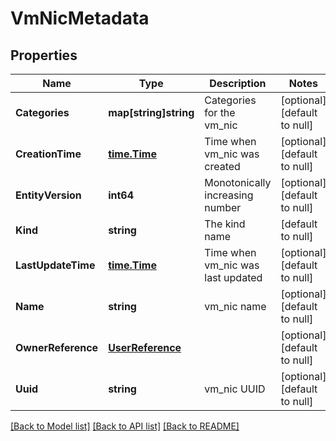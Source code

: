 # VmNicMetadata

## Properties
Name | Type | Description | Notes
------------ | ------------- | ------------- | -------------
**Categories** | **map[string]string** | Categories for the vm_nic | [optional] [default to null]
**CreationTime** | [**time.Time**](time.Time.md) | Time when vm_nic was created | [optional] [default to null]
**EntityVersion** | **int64** | Monotonically increasing number | [optional] [default to null]
**Kind** | **string** | The kind name | [default to null]
**LastUpdateTime** | [**time.Time**](time.Time.md) | Time when vm_nic was last updated | [optional] [default to null]
**Name** | **string** | vm_nic name | [optional] [default to null]
**OwnerReference** | [**UserReference**](user_reference.md) |  | [optional] [default to null]
**Uuid** | **string** | vm_nic UUID | [optional] [default to null]

[[Back to Model list]](../README.md#documentation-for-models) [[Back to API list]](../README.md#documentation-for-api-endpoints) [[Back to README]](../README.md)
